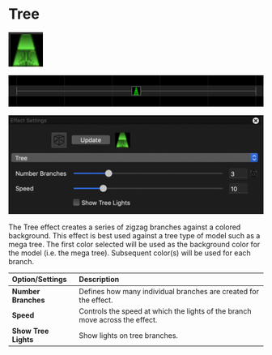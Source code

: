 # Tree

![Icon](../../.gitbook/assets/image%20%28624%29.png)

![Sequencer Grid](../../.gitbook/assets/image%20%28220%29.png)

![](../../.gitbook/assets/image%20%2864%29.png)

The Tree effect creates a series of zigzag branches against a colored background.  This effect is best used against a tree type of model such as a mega tree.  The first color selected will be used as the background color for the model \(i.e. the mega tree\).  Subsequent color\(s\) will be used for each branch.

| Option/Settings | Description |
| :--- | :--- |
| **Number Branches** | Defines how many individual branches are created for the effect. |
| **Speed** | Controls the speed at which the lights of the branch move across the effect. |
| **Show Tree Lights** | Show lights on tree branches. |

